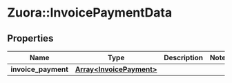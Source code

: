 # Zuora::InvoicePaymentData

## Properties
Name | Type | Description | Notes
------------ | ------------- | ------------- | -------------
**invoice_payment** | [**Array&lt;InvoicePayment&gt;**](InvoicePayment.md) |  | 



